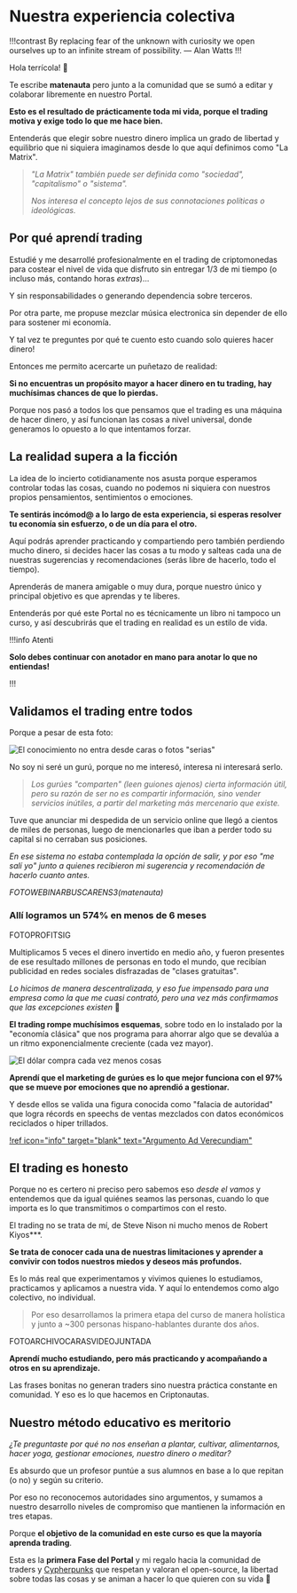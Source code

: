 # Nuestra experiencia colectiva

!!!contrast
By replacing fear of the unknown with curiosity we open ourselves up to an infinite stream of possibility.
— Alan Watts
!!!

Hola terrícola! 👋

Te escribe **matenauta** pero junto a la comunidad que se sumó a editar y colaborar libremente en nuestro Portal.

**Esto es el resultado de prácticamente toda mi vida, porque el trading motiva y exige todo lo que me hace bien.**

Entenderás que elegir sobre nuestro dinero implica un grado de libertad y equilibrio que ni siquiera imaginamos desde lo que aquí definimos como "La Matrix".

> _"La Matrix" también puede ser definida como "sociedad", "capitalismo" o "sistema"._
>
> _Nos interesa el concepto lejos de sus connotaciones políticas o ideológicas._

## Por qué aprendí trading

Estudié y me desarrollé profesionalmente en el trading de criptomonedas para costear el nivel de vida que disfruto sin entregar 1/3 de mi tiempo (o incluso más, contando horas _extras_)...

Y sin responsabilidades o generando dependencia sobre terceros.

Por otra parte, me propuse mezclar música electronica sin depender de ello para sostener mi economía.

Y tal vez te preguntes por qué te cuento esto cuando solo quieres hacer dinero!

Entonces me permito acercarte un puñetazo de realidad:

**Si no encuentras un propósito mayor a hacer dinero en tu trading, hay muchísimas chances de que lo pierdas.**

Porque nos pasó a todos los que pensamos que el trading es una máquina de hacer dinero, y así funcionan las cosas a nivel universal, donde generamos lo opuesto a lo que intentamos forzar.

## La realidad supera a la ficción

La idea de lo incierto cotidianamente nos asusta porque esperamos controlar todas las cosas, cuando no podemos ni siquiera con nuestros propios pensamientos, sentimientos o emociones.

**Te sentirás incómod@ a lo largo de esta experiencia, si esperas resolver tu economía sin esfuerzo, o de un día para el otro.**

Aquí podrás aprender practicando y compartiendo pero también perdiendo mucho dinero, si decides hacer las cosas a tu modo y salteas cada una de nuestras sugerencias y recomendaciones (serás libre de hacerlo, todo el tiempo).

Aprenderás de manera amigable o muy dura, porque nuestro único y principal objetivo es que aprendas y te liberes.

Entenderás por qué este Portal no es técnicamente un libro ni tampoco un curso, y así descubrirás que el trading en realidad es un estilo de vida.

!!!info Atenti

**Solo debes continuar con anotador en mano para anotar lo que no entiendas!**

!!!

## **Validamos el trading entre todos**

Porque a pesar de esta foto:

![El conocimiento no entra desde caras o fotos "serias"](https://user-images.githubusercontent.com/98671738/212181424-d06ee8b0-be76-40e9-bb4e-8074f348b44e.png)

No soy ni seré un gurú, porque no me interesó, interesa ni interesará serlo.

> _Los gurúes "comparten" (leen guiones ajenos) cierta información útil, pero su razón de ser no es compartir información, sino vender servicios inútiles, a partir del marketing más mercenario que existe._

Tuve que anunciar mi despedida de un servicio online que llegó a cientos de miles de personas, luego de mencionarles que iban a perder todo su capital si no cerraban sus posiciones.

_En ese sistema no estaba contemplada la opción de salir, y por eso "me salí yo" junto a quienes recibieron mi sugerencia y recomendación de hacerlo cuanto antes._

_FOTOWEBINARBUSCARENS3(matenauta)_

### Allí logramos un 574% en menos de 6 meses

FOTOPROFITSIG

Multiplicamos 5 veces el dinero invertido en medio año, y fueron presentes de ese resultado millones de personas en todo el mundo, que recibían publicidad en redes sociales disfrazadas de "clases gratuitas".

_Lo hicimos de manera descentralizada, y eso fue impensado para una empresa como la que me cuasi contrató, pero una vez más confirmamos que las excepciones existen_ 😬

**El trading rompe muchísimos esquemas**, sobre todo en lo instalado por la "economía clásica" que nos programa para ahorrar algo que se devalúa a un ritmo exponencialmente creciente (cada vez mayor).

![El dólar compra cada vez menos cosas](https://user-images.githubusercontent.com/98671738/210263652-4257423d-f7c0-4e1a-916a-7031bad18f05.png)

**Aprendí que el marketing de gurúes es lo que mejor funciona con el 97% que se mueve por emociones que no aprendió a gestionar.**

Y desde ellos se valida una figura conocida como "falacia de autoridad" que logra récords en speechs de ventas mezclados con datos económicos reciclados o hiper trillados.

[!ref icon="info" target="blank" text="Argumento Ad Verecundiam"]([https://es.wikipedia.org/wiki/Argumento\_ad\_verecundiam])

## El trading es honesto

Porque no es certero ni preciso pero sabemos eso _desde el vamos_ y entendemos que da igual quiénes seamos las personas, cuando lo que importa es lo que transmitimos o compartimos con el resto.

El trading no se trata de mí, de Steve Nison ni mucho menos de Robert Kiyos\*\*\*.

**Se trata de conocer cada una de nuestras limitaciones y aprender a convivir con todos nuestros miedos y deseos más profundos.**

Es lo más real que experimentamos y vivimos quienes lo estudiamos, practicamos y aplicamos a nuestra vida. Y aquí lo entendemos como algo colectivo, no individual.

> Por eso desarrollamos la primera etapa del curso de manera holística y junto a \~300 personas hispano-hablantes durante dos años.

FOTOARCHIVOCARASVIDEOJUNTADA

**Aprendí mucho estudiando, pero más practicando y acompañando a otros en su aprendizaje.**

Las frases bonitas no generan traders sino nuestra práctica constante en comunidad. Y eso es lo que hacemos en Criptonautas.

## Nuestro método educativo es meritorio

_¿Te preguntaste por qué no nos enseñan a plantar, cultivar, alimentarnos, hacer yoga, gestionar emociones, nuestro dinero o meditar?_

Es absurdo que un profesor puntúe a sus alumnos en base a lo que repitan (o no) y según su criterio.

Por eso no reconocemos autoridades sino argumentos, y sumamos a nuestro desarrollo niveles de compromiso que mantienen la información en tres etapas.

Porque **el objetivo de la comunidad en este curso es que la mayoría aprenda trading**.

Esta es la **primera Fase del Portal** y mi regalo hacia la comunidad de traders y [Cypherpunks](https://en.wikipedia.org/wiki/Cypherpunk) que respetan y valoran el open-source, la libertad sobre todas las cosas y se animan a hacer lo que quieren con su vida 👊
